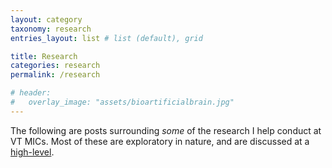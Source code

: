 ```yaml
---
layout: category
taxonomy: research
entries_layout: list # list (default), grid

title: Research
categories: research
permalink: /research

# header:
#   overlay_image: "assets/bioartificialbrain.jpg"
---
```


The following are posts surrounding *some* of the research I help conduct at VT MICs. Most of these are exploratory in nature, and are discussed at a [high-level](https://en.wikipedia.org/wiki/High-_and_low-level).
